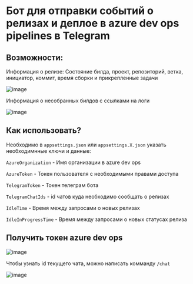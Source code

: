 # Бот для отправки событий о релизах и деплое в  azure dev ops pipelines в Telegram

## Возможности:

Информация о релизе: Состояние билда, проект, репозиторий, ветка, инициатор, коммит, время сборки и прикрепленные задачи

![image](https://user-images.githubusercontent.com/31418624/169696952-2da9c99f-1314-4269-bb7b-d79fcef2d6ea.png)

Информация о несобранных билдов с ссылками на логи

![image](https://user-images.githubusercontent.com/31418624/169698294-0b6547f5-a0b6-4b83-83b4-18c3939cd354.png)


## Как использовать?

Необходимо в ``appsettings.json`` или ``appsettings.X.json`` указать необходимнные ключи и данные:

``AzureOrganization`` - Имя организации в azure dev ops

``AzureToken`` - Токен пользователя с необходимыми правами доступа

``TelegramToken`` - Токен телеграм бота
  
``TelegramChatIds`` - id чатов куда необходимо сообщать о релизах
  
``IdleTime`` - Время между запросами о новых релизах
  
``IdleInProgressTime`` - Время между запросами о новых статусах релиза


## Получить токен azure dev ops
![image](https://user-images.githubusercontent.com/31418624/169698514-166cbb64-41e4-4ace-80a4-e02089af5775.png)


Чтобы узнать id текущего чата, можно написать комманду ``/chat``

![image](https://user-images.githubusercontent.com/31418624/169698566-065a2c16-cdcd-458d-886d-22809471bbd4.png)
